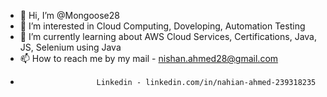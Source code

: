 - 👋 Hi, I’m @Mongoose28
- 👀 I’m interested in Cloud Computing, Doveloping, Automation Testing
- 🌱 I’m currently learning about AWS Cloud Services, Certifications, Java, JS, Selenium using Java
- 📫 How to reach me by my mail - nishan.ahmed28@gmail.com
-                      Linkedin - linkedin.com/in/nahian-ahmed-239318235

<!---
Mongoose28/Mongoose28 is a ✨ special ✨ repository because its `README.md` (this file) appears on your GitHub profile.
You can click the Preview link to take a look at your changes.
--->
